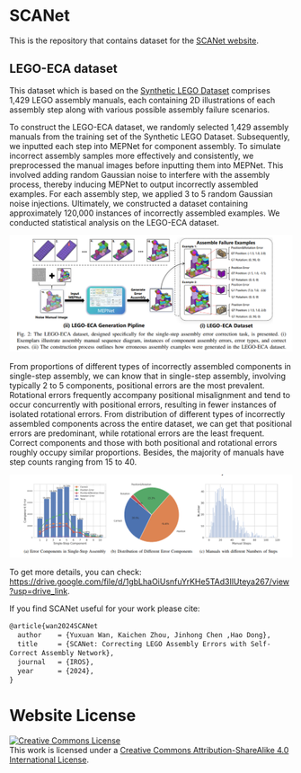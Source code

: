 # SCANet

This is the repository that contains dataset for the [SCANet website](https://scanet-iros2024.github.io/).

## LEGO-ECA dataset
This dataset which is based on the [Synthetic LEGO Dataset](https://arxiv.org/abs/2207.12572 "Translating a Visual LEGO Manual to a Machine-Executable Plan. ECCV, 2022") comprises 1,429 LEGO assembly manuals, each containing 2D illustrations of each assembly step along with various possible assembly failure scenarios.

To construct the LEGO-ECA dataset, we randomly selected 1,429 assembly manuals from the training set of the Synthetic LEGO Dataset. Subsequently, we inputted each step into MEPNet for component assembly. To simulate incorrect assembly samples more effectively and consistently, we preprocessed the manual images before inputting them into MEPNet. This involved adding random Gaussian noise to interfere with the assembly process, thereby inducing MEPNet to output incorrectly assembled examples. For each assembly step, we applied 3 to 5 random Gaussian noise injections. Ultimately, we constructed a dataset containing approximately 120,000 instances of incorrectly assembled examples. We conducted statistical analysis on the LEGO-ECA dataset. 

![](./picture1.png)

From proportions of different types of incorrectly assembled components in single-step assembly, we can know that in single-step assembly, involving typically 2 to 5 components, positional errors are the most prevalent. Rotational errors frequently accompany positional misalignment and tend to occur concurrently with positional errors, resulting in fewer instances of isolated rotational errors. From distribution of different types of incorrectly assembled components across the entire dataset, we can get that positional errors are predominant, while rotational errors are the least frequent. Correct components and those with both positional and rotational errors roughly occupy similar proportions. Besides, the majority of manuals have step counts ranging from 15 to 40.

![](./picture2.png)

To get more details, you can check: https://drive.google.com/file/d/1gbLhaOiUsnfuYrKHe5TAd3IlUteya267/view?usp=drive_link.

If you find SCANet useful for your work please cite:
```
@article{wan2024SCANet
  author    = {Yuxuan Wan, Kaichen Zhou, Jinhong Chen ,Hao Dong},
  title     = {SCANet: Correcting LEGO Assembly Errors with Self-Correct Assembly Network},
  journal   = {IROS},
  year      = {2024},
}
```

# Website License
<a rel="license" href="http://creativecommons.org/licenses/by-sa/4.0/"><img alt="Creative Commons License" style="border-width:0" src="https://i.creativecommons.org/l/by-sa/4.0/88x31.png" /></a><br />This work is licensed under a <a rel="license" href="http://creativecommons.org/licenses/by-sa/4.0/">Creative Commons Attribution-ShareAlike 4.0 International License</a>.
